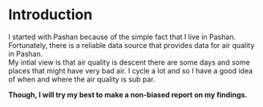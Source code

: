 # Introduction
I started with Pashan because of the simple fact that I live in Pashan. Fortunately, there is a reliable data source that provides data for air quality in Pashan.  
My intial view is that air quality is descent there are some days and some places that might have very bad air. I cycle a lot and so I have a good idea of when and where the air quality is sub par.

**Though, I will try my best to make a non-biased report on my findings.**
